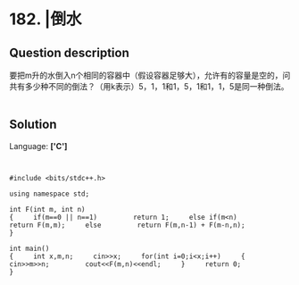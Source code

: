 # 182. |倒水

## Question description


  要把m升的水倒入n个相同的容器中（假设容器足够大），允许有的容量是空的，问共有多少种不同的倒法？（用k表示）5，1，1和1，5，1和1，1，5是同一种倒法。      


## Solution

Language: **['C']**

```


#include <bits/stdc++.h>
 
using namespace std;
 
int F(int m, int n)
{     if(m==0 || n==1)         return 1;     else if(m<n)         return F(m,m);     else         return F(m,n-1) + F(m-n,n);
}
 
int main()
{     int x,m,n;     cin>>x;     for(int i=0;i<x;i++)     {         cin>>m>>n;         cout<<F(m,n)<<endl;     }     return 0;
}
```


